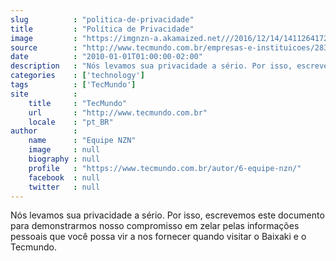 ```yaml
---
slug          : "politica-de-privacidade"
title         : "Política de Privacidade"
image         : "https://imgnzn-a.akamaized.net///2016/12/14/14112641722107-t1200x480.jpg"
source        : "http://www.tecmundo.com.br/empresas-e-instituicoes/283-politica-de-privacidade.htm"
date          : "2010-01-01T01:00:00-02:00"
description   : "Nós levamos sua privacidade a sério. Por isso, escrevemos este documento para demonstrarmos nosso compromisso em zelar pelas informações pessoais que você possa vir a nos fornecer quando visitar o Baixaki e o Tecmundo."
categories    : ['technology']
tags          : ['TecMundo']
site          :
    title     : "TecMundo"
    url       : "http://www.tecmundo.com.br"
    locale    : "pt_BR"
author        :
    name      : "Equipe NZN"
    image     : null
    biography : null
    profile   : "https://www.tecmundo.com.br/autor/6-equipe-nzn/"
    facebook  : null
    twitter   : null
---
```


Nós levamos sua privacidade a sério. Por isso, escrevemos este documento para demonstrarmos nosso compromisso em zelar pelas informações pessoais que você possa vir a nos fornecer quando visitar o Baixaki e o Tecmundo.
